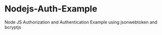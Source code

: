 # Nodejs-Auth-Example
Node JS Authorization and Authentication Example using jsonwebtoken and bcryptjs 
